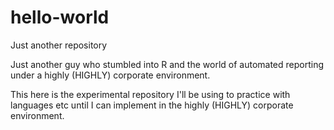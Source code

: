 # hello-world
Just another repository

Just another guy who stumbled into R and the world of automated reporting under a highly (HIGHLY) corporate environment.

This here is the experimental repository I'll be using to practice with languages etc until I can implement in the highly (HIGHLY) corporate environment.
